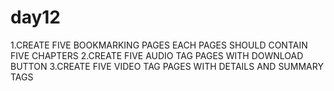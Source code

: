 # day12
1.CREATE FIVE BOOKMARKING PAGES EACH PAGES SHOULD CONTAIN FIVE CHAPTERS 2.CREATE FIVE AUDIO TAG PAGES WITH DOWNLOAD BUTTON 3.CREATE FIVE VIDEO TAG PAGES WITH DETAILS AND SUMMARY TAGS
